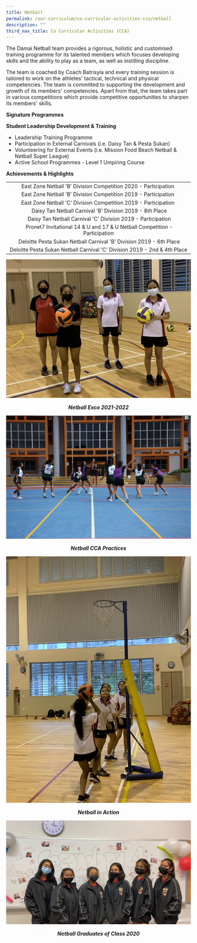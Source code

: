 ```yaml
---
title: Netball
permalink: /our-curriculum/co-curricular-activities-cca/netball
description: ""
third_nav_title: Co Curricular Activities (CCA)
---
```

<p>The Damai Netball team provides a rigorous, holistic and customised training programme for its talented members which focuses developing skills and the ability to play as a team, as well as instilling discipline.&nbsp;</p>
<p>The team is coached by Coach Batrisyia and every training session is tailored to work on the athletes' tactical, technical and physical competencies. The team is committed to supporting the development and growth of its members' competencies. Apart from that, the team takes part in various competitions which provide competitive opportunities to sharpen its members' skills.</p>
<p><strong>Signature Programmes</strong></p>
<p><strong>Student Leadership Development &amp; Training</strong></p>
<ul>
<li>Leadership Training Programme</li>
<li>Participation in External Carnivals (i.e. Daisy Tan &amp; Pesta Sukan)</li>
<li>Volunteering for External Events (i.e. Mission Food Beach Netball &amp; Netball Super League)&nbsp;</li>
<li>Active School Programmes - Level 1 Umpiring Course</li>
</ul>
<p><strong>Achievements</strong><strong>&nbsp;&amp; Highlights</strong></p>
<table>
<tbody>
<tr>
<td style="text-align: center;">East Zone Netball 'B' Division Competition 2020 - Participation&nbsp;</td>
</tr>
<tr>
<td style="text-align: center;">East Zone Netball 'B' Division Competition 2019 - Participation&nbsp;</td>
</tr>
<tr>
<td style="text-align: center;">East Zone Netball 'C' Division Competition 2019 - Participation&nbsp;</td>
</tr>
<tr>
<td style="text-align: center;">&nbsp;Daisy Tan Netball Carnival 'B' Division&nbsp;2019 - 8th Place</td>
</tr>
<tr>
<td style="text-align: center;">&nbsp;Daisy Tan Netball Carnival&nbsp;'C' Division&nbsp;2019 - Participation</td>
</tr>
<tr>
<td style="text-align: center;">&nbsp;Pronet7 Invitational 14 &amp; U and 17 &amp; U Netball Competition - Participation</td>
</tr>
<tr>
<td style="text-align: center;">&nbsp;Deloitte Pesta Sukan Netball Carnival 'B' Division 2019 - 6th Place</td>
</tr>
<tr>
<td style="text-align: center;">Deloitte Pesta Sukan Netball Carnival 'C' Division 2019 - 2nd &amp; 4th Place</td>
</tr>
</tbody>
</table>
<img src="/images/net1.jpg">
<p style="text-align: center;"><strong><em>Netball Exco 2021-2022</em></strong></p>
<img src="/images/net2.jpg">
<p style="text-align: center;"><strong><em>Netball CCA Practices</em></strong></p>
<img src="/images/net4.jpg">
<p style="text-align: center;"><strong><em>Netball&nbsp;</em></strong><strong><em>in Action</em></strong></p>
<img src="/images/net3.png">
<p style="text-align: center;"><strong><em>Netball Graduates of Class 2020</em></strong></p>